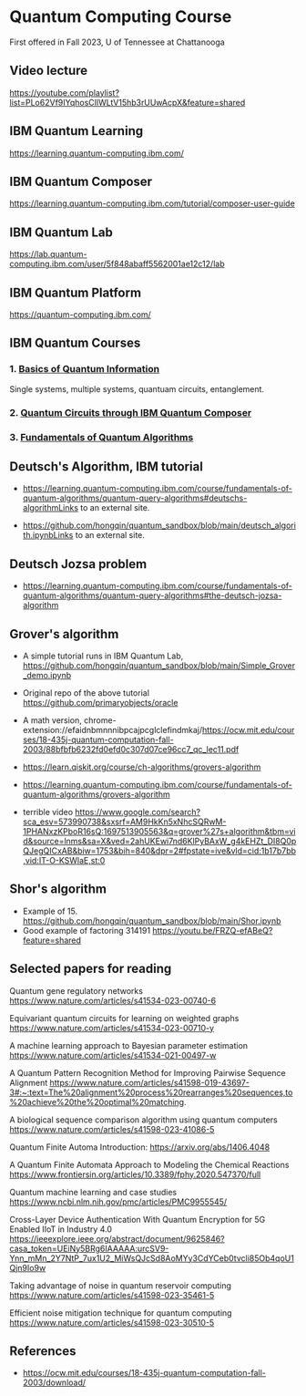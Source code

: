 # Quantum Computing Course
First offered in Fall 2023, U of Tennessee at Chattanooga

## Video lecture 
https://youtube.com/playlist?list=PLo62Vf9IYqhosCIlWLtV15hb3rUUwAcpX&feature=shared 

## IBM Quantum Learning
https://learning.quantum-computing.ibm.com/

## IBM Quantum Composer
https://learning.quantum-computing.ibm.com/tutorial/composer-user-guide

## IBM Quantum Lab
https://lab.quantum-computing.ibm.com/user/5f848abaff5562001ae12c12/lab

## IBM Quantum Platform
https://quantum-computing.ibm.com/

## IBM Quantum Courses
### 1. [Basics of Quantum Information](https://learning.quantum-computing.ibm.com/course/basics-of-quantum-information) 
Single systems, multiple systems, quantuam circuits, entanglement.
### 2. [Quantum Circuits through IBM Quantum Composer](https://quantum-computing.ibm.com/composer)
### 3. [Fundamentals of Quantum Algorithms](https://learning.quantum-computing.ibm.com/course/fundamentals-of-quantum-algorithms)


## Deutsch's Algorithm, IBM tutorial

* https://learning.quantum-computing.ibm.com/course/fundamentals-of-quantum-algorithms/quantum-query-algorithms#deutschs-algorithmLinks to an external site. 

* https://github.com/hongqin/quantum_sandbox/blob/main/deutsch_algorith.ipynbLinks to an external site. 

## Deutsch Jozsa problem
* https://learning.quantum-computing.ibm.com/course/fundamentals-of-quantum-algorithms/quantum-query-algorithms#the-deutsch-jozsa-algorithm


## Grover's algorithm

* A simple tutorial runs in IBM Quantum Lab, https://github.com/hongqin/quantum_sandbox/blob/main/Simple_Grover_demo.ipynb
* Original repo of the above tutorial https://github.com/primaryobjects/oracle
* A math version, chrome-extension://efaidnbmnnnibpcajpcglclefindmkaj/https://ocw.mit.edu/courses/18-435j-quantum-computation-fall-2003/88bfbfb6232fd0efd0c307d07ce96cc7_qc_lec11.pdf
* https://learn.qiskit.org/course/ch-algorithms/grovers-algorithm

* https://learning.quantum-computing.ibm.com/course/fundamentals-of-quantum-algorithms/grovers-algorithm

* terrible video
https://www.google.com/search?sca_esv=573990738&sxsrf=AM9HkKn5xNhcSQRwM-1PHANxzKPboR16sQ:1697513905563&q=grover%27s+algorithm&tbm=vid&source=lnms&sa=X&ved=2ahUKEwi7nd6KlPyBAxW_g4kEHZt_DI8Q0pQJegQICxAB&biw=1753&bih=840&dpr=2#fpstate=ive&vld=cid:1b17b7bb,vid:IT-O-KSWlaE,st:0

## Shor's algorithm

* Example of 15. https://github.com/hongqin/quantum_sandbox/blob/main/Shor.ipynb
* Good example of factoring 314191 https://youtu.be/FRZQ-efABeQ?feature=shared

## Selected papers for reading
Quantum gene regulatory networks https://www.nature.com/articles/s41534-023-00740-6   

Equivariant quantum circuits for learning on weighted graphs https://www.nature.com/articles/s41534-023-00710-y

A machine learning approach to Bayesian parameter estimation https://www.nature.com/articles/s41534-021-00497-w
 
Α Quantum Pattern Recognition Method for Improving Pairwise Sequence Alignment https://www.nature.com/articles/s41598-019-43697-3#:~:text=The%20alignment%20process%20rearranges%20sequences,to%20achieve%20the%20optimal%20matching. 

A biological sequence comparison algorithm using quantum computers https://www.nature.com/articles/s41598-023-41086-5

Quantum Finite Automa Introduction:  https://arxiv.org/abs/1406.4048

A Quantum Finite Automata Approach to Modeling the Chemical Reactions https://www.frontiersin.org/articles/10.3389/fphy.2020.547370/full

Quantum machine learning and case studies  https://www.ncbi.nlm.nih.gov/pmc/articles/PMC9955545/

Cross-Layer Device Authentication With Quantum Encryption for 5G Enabled IIoT in Industry 4.0 https://ieeexplore.ieee.org/abstract/document/9625846?casa_token=UEiNy5BRg6IAAAAA:urcSV9-Ynn_mMn_2Y7NtP_7ux1U2_MiWsQJcSd8AoMYy3CdYCeb0tvcli85Ob4qoU1Qjn9Io9w

Taking advantage of noise in quantum reservoir computing https://www.nature.com/articles/s41598-023-35461-5

Efficient noise mitigation technique for quantum computing https://www.nature.com/articles/s41598-023-30510-5 


## References
* https://ocw.mit.edu/courses/18-435j-quantum-computation-fall-2003/download/

